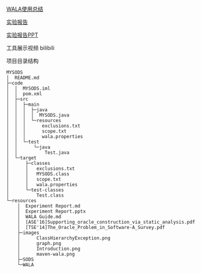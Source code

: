 [WALA使用总结](https://github.com/linzs148/SODS/blob/main/resources/WALA%20Guide.md)

[实验报告](https://github.com/linzs148/SODS/blob/main/resources/Experiment%20Report.md)

[实验报告PPT](https://docs.qq.com/slide/DZkJSbVhBeFRvaWVW)

工具展示视频 bilibili



项目目录结构

```
MYSODS
│  README.md
├─code
│  │  MYSODS.iml
│  │  pom.xml
│  ├─src
│  │  ├─main
│  │  │  ├─java
│  │  │  │  MYSODS.java
│  │  │  └─resources
│  │  │      exclusions.txt
│  │  │      scope.txt
│  │  │      wala.properties
│  │  └─test
│  │      └─java
│  │          Test.java
│  └─target
│      ├─classes
│      │   exclusions.txt
│      │   MYSODS.class
│      │   scope.txt
│      │   wala.properties
│      └─test-classes
│          Test.class
└─resources
    │  Experiment Report.md
    │  Experiment Report.pptx
    │  WALA Guide.md
    │  [ASE'16]Supporting_oracle_construction_via_static_analysis.pdf
    │  [TSE'14]The_Oracle_Problem_in_Software-A_Survey.pdf
    ├─images
    │      ClassHierarchyException.png
    │      graph.png
    │      Introduction.png
    │      maven-wala.png
    ├─SODS
    └─WALA
```

